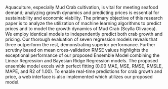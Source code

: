 Aquaculture, especially Mud Crab cultivation, is vital for meeting seafood demand; analyzing growth
dynamics and predicting prices is essential for sustainability and economic viability. The primary
objective of this research paper is to analyze the utilization of machine learning algorithms to predict
prices and to model the growth dynamics of Mud Crab (Scylla Olivacea). We employ identical models to
independently predict both crab growth and pricing. Our thorough evaluation of seven regression models
reveals that three outperform the rest, demonstrating superior performance. Further scrutiny based on
mean cross-validation RMSE values highlights the exceptional performance of our proposed Ensemble
Model combining the Linear Regression and Bayesian Ridge Regression models. The proposed ensemble
model excels with perfect fitting (0.00 MAE, MSE, RMSE, RMSLE, MAPE, and R2 of 1.00). To enable
real-time predictions for crab growth and price, a web interface is also implemented which utilizes our
proposed model.
